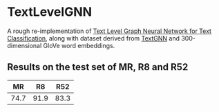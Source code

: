 # TextLevelGNN
A rough re-implementation of [Text Level Graph Neural Network for Text Classification](https://www.aclweb.org/anthology/D19-1345.pdf), along with dataset derived from [TextGNN](https://github.com/yao8839836/text_gcn/tree/master/data) and 300-dimensional GloVe word embeddings. 


## Results on the test set of MR, R8 and R52 
|  MR  |  R8  |  R52  |
| :--------: | :--------: | :--------: |
|  74.7  |  91.9  |  83.3  |
